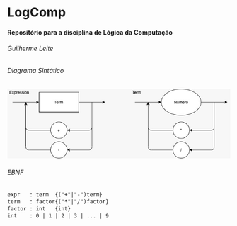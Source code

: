 # LogComp
#### Repositório para a disciplina de Lógica da Computação  

###### Guilherme Leite

###### Diagrama Sintático
![Image of DS](./DS.jpg)

###### EBNF

    expr   : term  {("+"|"-")term}
    term   : factor{("*"|"/")factor}
    factor : int   {int}
    int    : 0 | 1 | 2 | 3 | ... | 9
